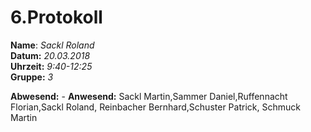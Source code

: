 # 6.Protokoll  
  
  **Name**:  *Sackl Roland*  
  **Datum:** *20.03.2018*  
  **Uhrzeit:** *9:40-12:25*  
  **Gruppe:** *3*  
  
  **Abwesend:**  -
  **Anwesend:**  Sackl Martin,Sammer Daniel,Ruffennacht Florian,Sackl Roland, Reinbacher Bernhard,Schuster Patrick, Schmuck Martin    
  
  
